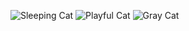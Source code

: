 ![Sleeping Cat](https://placekitten.com/400/300)
![Playful Cat](https://loremflickr.com/400/300/cat)
![Gray Cat](https://www.placecat.com/400/300)
